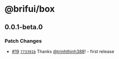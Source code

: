 # @brifui/box

## 0.0.1-beta.0

### Patch Changes

- [#19](https://github.com/brifui-org/brif-ui/pull/19) [`773391b`](https://github.com/brifui-org/brif-ui/commit/773391b37fc29a9bda50e4d00f71edf603828c04) Thanks [@trinhthinh388](https://github.com/trinhthinh388)! - first release
